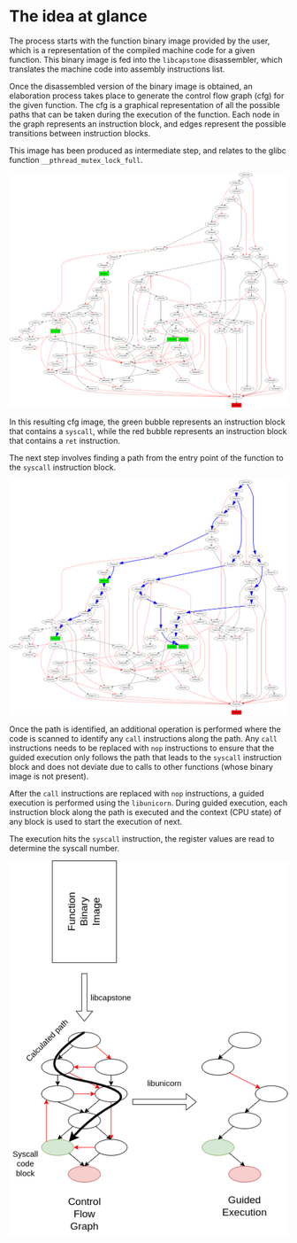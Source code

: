 # The idea at glance

The process starts with the function binary image provided by the user, 
which is a representation of the compiled machine code for a given function.
This binary image is fed into the `libcapstone` disassembler, which
translates the machine code into assembly instructions list.

Once the disassembled version of the binary image is obtained, an elaboration
process takes place to generate the control flow graph (cfg) for the given
function. The cfg is a graphical representation of all the possible paths
that can be taken during the execution of the function. Each node in the
graph represents an instruction block, and edges represent the possible
transitions between instruction blocks.

This image has been produced as intermediate step, and relates to the
glibc function `__pthread_mutex_lock_full`.

![image info](./imgs/__pthread_mutex_lock_full.gif)

In this resulting cfg image, the green bubble represents an instruction block
that contains a `syscall`, while the red bubble represents an instruction
block that contains a `ret` instruction.

The next step involves finding a path from the entry point of the function
to the `syscall` instruction block.

![image info](./imgs/__pthread_mutex_lock_full_path.gif)

Once the path is identified, an additional operation is performed where the
code is scanned to identify any `call` instructions along the path. 
Any `call` instructions needs to be replaced with `nop` instructions to 
ensure that the guided execution only follows the path that leads to the
`syscall` instruction block and does not deviate due to calls to other
functions (whose binary image is not present).

After the `call` instructions are replaced with `nop` instructions, a 
guided execution is performed using the `libunicorn`.
During guided execution, each instruction block along the path is executed
and the context (CPU state) of any block is used to start the execution of
next.

The execution hits the `syscall` instruction, the register
values are read to determine the syscall number. 

![image info](./imgs/sys_no.png)
